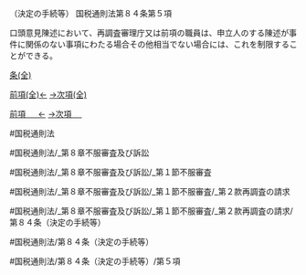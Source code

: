 （決定の手続等）
国税通則法第８４条第５項

口頭意見陳述において、再調査審理庁又は前項の職員は、申立人のする陳述が事件に関係のない事項にわたる場合その他相当でない場合には、これを制限することができる。

[条(全)](国税通則法＿＿＿＿＿第８４条_.md)

[前項(全)←](国税通則法＿＿＿＿＿第８４条第４項_.md)    [→次項(全)](国税通則法＿＿＿＿＿第８４条第６項_.md)

[前項 　 ←](国税通則法＿＿＿＿＿第８４条第４項.md)    [→次項 　 ](国税通則法＿＿＿＿＿第８４条第６項.md)



#国税通則法

#国税通則法/_第８章不服審査及び訴訟

#国税通則法/_第８章不服審査及び訴訟/_第１節不服審査

#国税通則法/_第８章不服審査及び訴訟/_第１節不服審査/_第２款再調査の請求

#国税通則法/_第８章不服審査及び訴訟/_第１節不服審査/_第２款再調査の請求/第８４条（決定の手続等）

#国税通則法/第８４条（決定の手続等）

#国税通則法/第８４条（決定の手続等）/第５項

